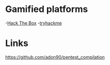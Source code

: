
# Gamified platforms

-[Hack The Box](https://www.hackthebox.com/)
-[tryhackme](https://tryhackme.com/>)

# Links

https://github.com/adon90/pentest_compilation

